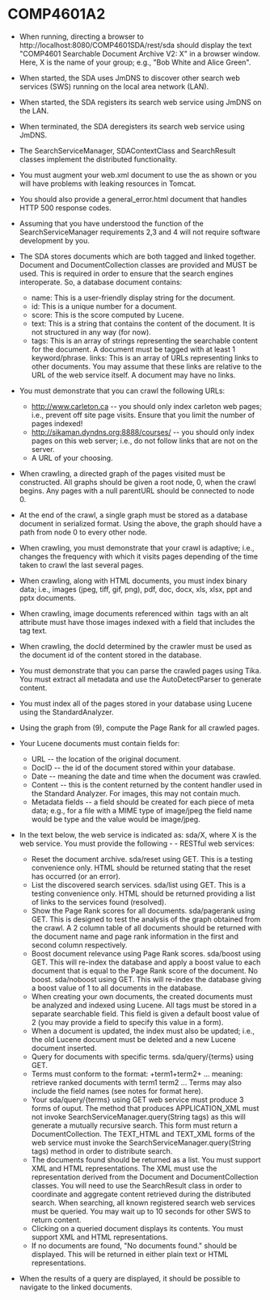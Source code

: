 COMP4601A2
==========


- When running, directing a browser to http://localhost:8080/COMP4601SDA/rest/sda should display the text "COMP4601 Searchable Document Archive V2: X" in a browser window. Here, X is the name of your group; e.g., "Bob White and Alice Green".

- When started, the SDA uses JmDNS to discover other search web services (SWS) running on the local area network (LAN).

- When started, the SDA registers its search web service using JmDNS on the LAN.
- When terminated, the SDA deregisters its search web service using JmDNS.
- The SearchServiceManager, SDAContextClass and SearchResult classes implement the distributed functionality.
- You must augment your web.xml document to use the <listener-class> as shown or you will have problems with leaking resources in Tomcat.
- You should also provide a general_error.html document that handles HTTP 500 response codes.
- Assuming that you have understood the function of the SearchServiceManager requirements 2,3 and 4 will not require software development by you.
- The SDA stores documents which are both tagged and linked together. Document and DocumentCollection classes are provided and MUST be used. This is required in order to ensure that the search engines interoperate. So, a database document contains:
    - name: This is a user-friendly display string for the document.
    - id: This is a unique number for a document.
    - score: This is the score computed by Lucene.
    - text: This is a string that contains the content of the document. It is not structured in any way (for now).
    - tags: This is an array of strings representing the searchable content for the document. A document must be tagged with at least 1 keyword/phrase.
    links: This is an array of URLs representing links to other documents. You may assume that these links are relative to the URL of the web service itself. A document may have no links.
- You must demonstrate that you can crawl the following URLs:
    - http://www.carleton.ca -- you should only index carleton web pages; i.e., prevent off site page visits. Ensure that you limit the number of pages indexed!
    - http://sikaman.dyndns.org:8888/courses/ -- you should only index pages on this web server; i.e., do not follow links that are not on the server.
    - A URL of your choosing.
- When crawling, a directed graph of the pages visited must be constructed. All graphs should be given a root node, 0, when the crawl begins. Any pages with a null parentURL should be connected to node 0.
- At the end of the crawl, a single graph must be stored as a database document in serialized format. Using the above, the graph should have a path from node 0 to every other node.
- When crawling, you must demonstrate that your crawl is adaptive; i.e., changes the frequency with which it visits pages depending of the time taken to crawl the last several pages.
- When crawling, along with HTML documents, you must index binary data; i.e., images (jpeg, tiff, gif, png), pdf, doc, docx, xls, xlsx, ppt and pptx documents.
- When crawling, image documents referenced within <img> tags with an alt attribute must have those images indexed with a field that includes the tag text.
- When crawling, the docId determined by the crawler must be used as the document id of the content stored in the database.
- You must demonstrate that you can parse the crawled pages using Tika. You must extract all metadata and use the AutoDetectParser to generate content.
- You must index all of the pages stored in your database using Lucene using the StandardAnalyzer.
- Using the graph from (9), compute the Page Rank for all crawled pages.
- Your Lucene documents must contain fields for:
    - URL -- the location of the original document.
    - DocID -- the id of the document stored within your database.
    - Date -- meaning the date and time when the document was crawled.
    - Content -- this is the content returned by the content handler used in the Standard Analyzer. For images, this may not contain much.
    - Metadata fields -- a field should be created for each piece of meta data; e.g., for a file with a MIME type of     image/jpeg the field name would be type and the value would be image/jpeg.
- In the text below, the web service is indicated as: sda/X, where X is the web service. You must provide the following - - RESTful web services:
  - Reset the document archive. sda/reset using GET. This is a testing convenience only. HTML should be returned stating that the reset has occurred (or an error).
  - List the discovered search services. sda/list using GET. This is a testing convenience only. HTML should be returned providing a list of links to the services found (resolved).
  - Show the Page Rank scores for all documents. sda/pagerank using GET. This is designed to test the analysis of the graph obtained from the crawl. A 2 column table of all documents should be returned with the document name and page rank information in the first and second column respectively.
  - Boost document relevance using Page Rank scores. sda/boost using GET. This will re-index the database and apply a boost value to each document that is equal to the Page Rank score of the document.
No boost. sda/noboost using GET. This will re-index the database giving a boost value of 1 to all documents in the database.
  - When creating your own documents, the created documents must be analyzed and indexed using Lucene. All tags must be stored in a separate searchable field. This field is given a default boost value of 2 (you may provide a field to specify this value in a form).
  - When a document is updated, the index must also be updated; i.e., the old Lucene document must be deleted and a new Lucene document inserted.
  - Query for documents with specific terms. sda/query/{terms} using GET.
  - Terms must conform to the format: +term1+term2+ ... meaning: retrieve ranked documents with term1 term2 ... Terms may also include the field names (see notes for format here).
  - Your sda/query/{terms} using GET web service must produce 3 forms of ouput. The method that produces APPLICATION_XML must not invoke SearchServiceManager.query(String tags) as this will generate a mutually recursive search. This form must return a DocumentCollection<Document>. The TEXT_HTML and TEXT_XML forms of the web service must invoke the     SearchServiceManager.query(String tags) method in order to distribute search.
  - The documents found should be returned as a list. You must support XML and HTML representations. The XML must use the representation derived from the Document and DocumentCollection classes. You will need to use the SearchResult class in order to coordinate and aggregate content retrieved during the distributed search.
When searching, all known registered search web services must be queried. You may wait up to 10 seconds for other SWS to return content.
  - Clicking on a queried document displays its contents. You must support XML and HTML representations.
  - If no documents are found, "No documents found." should be displayed. This will be returned in either plain text or HTML representations.
- When the results of a query are displayed, it should be possible to navigate to the linked documents.
